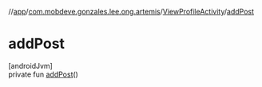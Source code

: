 //[app](../../../index.md)/[com.mobdeve.gonzales.lee.ong.artemis](../index.md)/[ViewProfileActivity](index.md)/[addPost](add-post.md)

# addPost

[androidJvm]\
private fun [addPost](add-post.md)()
